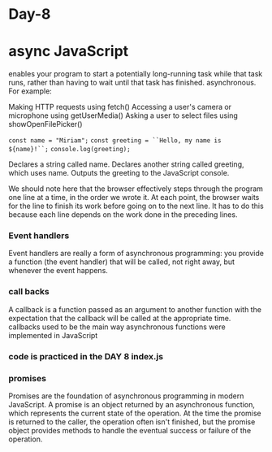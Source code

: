 # Day-8
# async JavaScript
enables your program to start a potentially long-running task while that task runs, rather than having to wait until that task has finished. 
asynchronous. For example:

Making HTTP requests using fetch()
Accessing a user's camera or microphone using getUserMedia()
Asking a user to select files using showOpenFilePicker()

`const name = "Miriam";`
`const greeting = ``Hello, my name is ${name}!``;`
`console.log(greeting);`

Declares a string called name.
Declares another string called greeting, which uses name.
Outputs the greeting to the JavaScript console.

We should note here that the browser effectively steps through the program one line at a time, in the order we wrote it. At each point, the browser waits for the line to finish its work before going on to the next line. It has to do this because each line depends on the work done in the preceding lines.

### Event handlers
 Event handlers are really a form of asynchronous programming: you provide a function (the event handler) that will be called, not right away, but whenever the event happens. 

 ### call backs 
 A callback is a function passed as an argument to another function
 with the expectation that the callback will be called at the appropriate time.
 callbacks used to be the main way asynchronous functions were implemented in JavaScript

 ### code is practiced in the DAY 8 index.js

 ### promises 
 Promises are the foundation of asynchronous programming in modern JavaScript. A promise is an object returned by an asynchronous function, which represents the current state of the operation. At the time the promise is returned to the caller, the operation often isn't finished, but the promise object provides methods to handle the eventual success or failure of the operation.